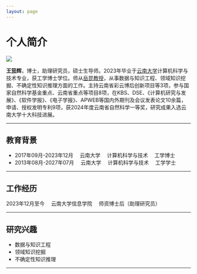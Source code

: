 ```yaml
---
layout: page
---
```


# 个人简介

<img src="https://bambooplus0o0.github.io/images/ICE.jpg" class="floatpic">

<!-- Here is **Jiahui Wang (王笳辉)**.<br>

I am an assistant professor at [School of Information Science](http://www.ise.ynu.edu.cn/), [Yunnan University](https://www.ynu.edu.cn/). I received my Ph.D. degree in Computer Science and Technology from the [School of Information Science](http://www.ise.ynu.edu.cn/), [Yunnan University](https://www.ynu.edu.cn/) in December 2023, working on domain knowledge mining and uncertain knowledge reasoning, supervised by [Prof. Kun Yue](http://www.ise.ynu.edu.cn/teacher/32). 


If you are interested in any aspect of me, I am always open to discussions and collaborations. Feel free to reach out to me at — **wjh@ynu.edu.cn** -->

**王笳辉**，博士，助理研究员，硕士生导师。2023年毕业于[云南大学](https://www.ynu.edu.cn/)计算机科学与技术专业，获工学博士学位。师从[岳昆教授](http://www.ise.ynu.edu.cn/teacher/32)，从事数据与知识工程、领域知识挖掘、不确定性知识推理方面的工作。主持云南省彩云博后创新项目等3项，参与国家自然科学基金重点、云南省重点等项目8项，在KBS、DSE、《计算机研究与发展》、《软件学报》、《电子学报》、APWEB等国内外期刊及会议发表论文10余篇，申请、授权发明专利9项，获2024年度云南省自然科学一等奖，研究成果入选云南大学十大科技进展。

---

## 教育背景

- 2017年09月-2023年12月&ensp; &ensp;云南大学&ensp; &ensp;计算机科学与技术&ensp; &ensp;工学博士
- 2013年08月-2027年07月&ensp; &ensp;云南大学&ensp; &ensp;计算机科学与技术&ensp; &ensp;工学学士

---

## 工作经历

2023年12月至今&ensp; &ensp;云南大学信息学院&ensp; &ensp;师资博士后（助理研究员）

---

## 研究兴趣

- 数据与知识工程
- 领域知识挖掘
- 不确定性知识推理

---



<!-- ---

 ## Education

- 2013 - 2017 Yunnan University Computer Science and Technology PH.D

- 2017 - 2023 Yunnan University Computer Science and Technology PH.D --> 



<!-- ---

## Research Interests

- Data and Knowledge Engineering
- Domain Knowledge Mining
- Uncertain Knowledge Reasoning

--- -->

<!-- ## News and Updates

- **May 2025**：Delighted to be selected as a winner of the 2025 Cambridge-CSC Scholarship!
- **June 2024**：Very excited to be selected as [KDD UC Scholar](https://kdd2024.kdd.org/undergraduate-consortium/). See you in Spain!
- **April 2024：**Our work *BLEGuard* has been accepted to [MobiSys 2024](https://www.sigmobile.org/mobisys/2024/) as a poster paper. See you in Japan!
- **March 2024：**Happy to receive a MPhil offer from Department of Engineering at Cambridge!
- **Dec 2023：**Very excited to be selected as [AAAI UC Scholar](https://aaai.org/aaai-conference/undergraduate-consortium-program/). See you in Canada!

<br>

<blockquote class="twitter-tweet"><p lang="en" dir="ltr">Thrilled to be an AAAI-UC Scholar at <a href="https://twitter.com/hashtag/AAAI24?src=hash&amp;ref_src=twsrc%5Etfw">#AAAI24</a>, thanks to <a href="https://twitter.com/hashtag/AAAI?src=hash&amp;ref_src=twsrc%5Etfw">#AAAI</a> &amp; <a href="https://twitter.com/hashtag/GoogleExploreCSR?src=hash&amp;ref_src=twsrc%5Etfw">#GoogleExploreCSR</a> for the sponsorship. Grateful for the knowledge gained and new friendships formed.<br><br>Wonderful trip in Vancouver. Looking forward to staying connected with all.<a href="https://twitter.com/hashtag/AAAI24?src=hash&amp;ref_src=twsrc%5Etfw">#AAAI24</a> <a href="https://twitter.com/hashtag/Vancouver?src=hash&amp;ref_src=twsrc%5Etfw">#Vancouver</a> <a href="https://twitter.com/hashtag/GoogleExploreCSR?src=hash&amp;ref_src=twsrc%5Etfw">#GoogleExploreCSR</a> <a href="https://t.co/wUQUp8XlSM">pic.twitter.com/wUQUp8XlSM</a></p>&mdash; Hanlin CAI (seeking a PhD position 2025) (@lancecai2002) <a href="https://twitter.com/lancecai2002/status/1762210025173344260?ref_src=twsrc%5Etfw">February 26, 2024</a></blockquote> <script async src="https://platform.twitter.com/widgets.js" charset="utf-8"></script> -->

